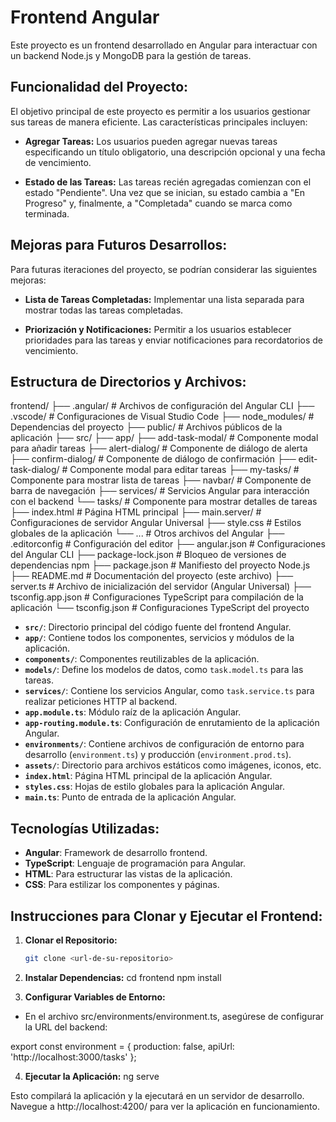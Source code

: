 # Frontend Angular

Este proyecto es un frontend desarrollado en Angular para interactuar con un backend Node.js y MongoDB para la gestión de tareas.

## Funcionalidad del Proyecto:

El objetivo principal de este proyecto es permitir a los usuarios gestionar sus tareas de manera eficiente. Las características principales incluyen:

- **Agregar Tareas:** Los usuarios pueden agregar nuevas tareas especificando un título obligatorio, una descripción opcional y una fecha de vencimiento.
  
- **Estado de las Tareas:** Las tareas recién agregadas comienzan con el estado "Pendiente". Una vez que se inician, su estado cambia a "En Progreso" y, finalmente, a "Completada" cuando se marca como terminada.

## Mejoras para Futuros Desarrollos:

Para futuras iteraciones del proyecto, se podrían considerar las siguientes mejoras:

- **Lista de Tareas Completadas:** Implementar una lista separada para mostrar todas las tareas completadas.
  
- **Priorización y Notificaciones:** Permitir a los usuarios establecer prioridades para las tareas y enviar notificaciones para recordatorios de vencimiento.

## Estructura de Directorios y Archivos:


frontend/
	├── .angular/ # Archivos de configuración del Angular CLI
	├── .vscode/ # Configuraciones de Visual Studio Code
	├── node_modules/ # Dependencias del proyecto
	├── public/ # Archivos públicos de la aplicación
	├── src/
		├── app/
			├── add-task-modal/ # Componente modal para añadir tareas
			├── alert-dialog/ # Componente de diálogo de alerta
			├── confirm-dialog/ # Componente de diálogo de confirmación
			├── edit-task-dialog/ # Componente modal para editar tareas
			├── my-tasks/ # Componente para mostrar lista de tareas
			├── navbar/ # Componente de barra de navegación
			├── services/ # Servicios Angular para interacción con el backend
			└── tasks/ # Componente para mostrar detalles de tareas
		├── index.html # Página HTML principal
		├── main.server/ # Configuraciones de servidor Angular Universal
		├── style.css # Estilos globales de la aplicación
		└── ... # Otros archivos del Angular
	├── .editorconfig # Configuración del editor
	├── angular.json # Configuraciones del Angular CLI
	├── package-lock.json # Bloqueo de versiones de dependencias npm
	├── package.json # Manifiesto del proyecto Node.js
	├── README.md # Documentación del proyecto (este archivo)
	├── server.ts # Archivo de inicialización del servidor (Angular Universal)
	├── tsconfig.app.json # Configuraciones TypeScript para compilación de la aplicación
	└── tsconfig.json # Configuraciones TypeScript del proyecto





- **`src/`**: Directorio principal del código fuente del frontend Angular.
- **`app/`**: Contiene todos los componentes, servicios y módulos de la aplicación.
- **`components/`**: Componentes reutilizables de la aplicación.
- **`models/`**: Define los modelos de datos, como `task.model.ts` para las tareas.
- **`services/`**: Contiene los servicios Angular, como `task.service.ts` para realizar peticiones HTTP al backend.
- **`app.module.ts`**: Módulo raíz de la aplicación Angular.
- **`app-routing.module.ts`**: Configuración de enrutamiento de la aplicación Angular.
- **`environments/`**: Contiene archivos de configuración de entorno para desarrollo (`environment.ts`) y producción (`environment.prod.ts`).
- **`assets/`**: Directorio para archivos estáticos como imágenes, iconos, etc.
- **`index.html`**: Página HTML principal de la aplicación Angular.
- **`styles.css`**: Hojas de estilo globales para la aplicación Angular.
- **`main.ts`**: Punto de entrada de la aplicación Angular.

## Tecnologías Utilizadas:

- **Angular**: Framework de desarrollo frontend.
- **TypeScript**: Lenguaje de programación para Angular.
- **HTML**: Para estructurar las vistas de la aplicación.
- **CSS**: Para estilizar los componentes y páginas.

## Instrucciones para Clonar y Ejecutar el Frontend:

1. **Clonar el Repositorio:**
   ```bash
   git clone <url-de-su-repositorio>

2. **Instalar Dependencias:**
    cd frontend
    npm install

3. **Configurar Variables de Entorno:**
- En el archivo src/environments/environment.ts, asegúrese de configurar la URL del backend:

export const environment = {
  production: false,
  apiUrl: 'http://localhost:3000/tasks'
};

4. **Ejecutar la Aplicación:**
    ng serve

Esto compilará la aplicación y la ejecutará en un servidor de desarrollo. Navegue a http://localhost:4200/ para ver la aplicación en funcionamiento.

